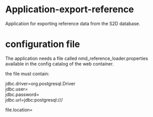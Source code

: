 # Application-export-reference
Application for exporting reference data from the S2D database.

# configuration file
The application needs a file called nmd_reference_loader.properties available in the config catalog of the web container.

the file must contain:

jdbc.driver=org.postgresql.Driver  
jdbc.user=  
jdbc.password=  
jdbc.url=jdbc:postgresql://<server>/<database>  


file.location=<output file folder>  
